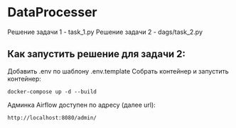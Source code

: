 # DataProcesser
Решение задачи 1 - task_1.py
Решение задачи 2 - dags/task_2.py

## Как запустить решение для задачи 2: 
Добавить .env по шаблону .env.template
Собрать контейнер и запустить контейнер:
```
docker-compose up -d --build
```
Админка Airflow доступен по адресу (далее url):
```
http://localhost:8080/admin/
```